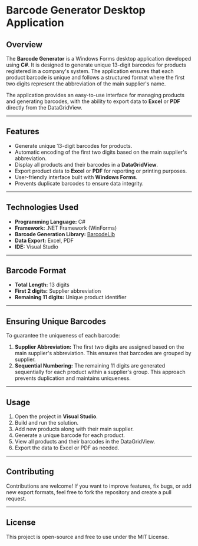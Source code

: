 # Barcode Generator Desktop Application

## Overview

The **Barcode Generator** is a Windows Forms desktop application developed using **C#**. It is designed to generate unique 13-digit barcodes for products registered in a company's system. The application ensures that each product barcode is unique and follows a structured format where the first two digits represent the abbreviation of the main supplier's name.

The application provides an easy-to-use interface for managing products and generating barcodes, with the ability to export data to **Excel** or **PDF** directly from the DataGridView.

---

## Features

- Generate unique 13-digit barcodes for products.
- Automatic encoding of the first two digits based on the main supplier's abbreviation.
- Display all products and their barcodes in a **DataGridView**.
- Export product data to **Excel** or **PDF** for reporting or printing purposes.
- User-friendly interface built with **Windows Forms**.
- Prevents duplicate barcodes to ensure data integrity.

---

## Technologies Used

- **Programming Language:** C#
- **Framework:** .NET Framework (WinForms)
- **Barcode Generation Library:** [BarcodeLib](https://www.nuget.org/packages/BarcodeLib.Barcode.Generator.WinForms.NET.Framework/7.4.1.1)
- **Data Export:** Excel, PDF
- **IDE:** Visual Studio

---

## Barcode Format

- **Total Length:** 13 digits
- **First 2 digits:** Supplier abbreviation
- **Remaining 11 digits:** Unique product identifier

---

## Ensuring Unique Barcodes

To guarantee the uniqueness of each barcode:

1. **Supplier Abbreviation:** The first two digits are assigned based on the main supplier's abbreviation. This ensures that barcodes are grouped by supplier.
2. **Sequential Numbering:** The remaining 11 digits are generated sequentially for each product within a supplier's group. This approach prevents duplication and maintains uniqueness.

---

## Usage

1. Open the project in **Visual Studio**.
2. Build and run the solution.
3. Add new products along with their main supplier.
4. Generate a unique barcode for each product.
5. View all products and their barcodes in the DataGridView.
6. Export the data to Excel or PDF as needed.

---

## Contributing

Contributions are welcome! If you want to improve features, fix bugs, or add new export formats, feel free to fork the repository and create a pull request.

---

## License

This project is open-source and free to use under the MIT License.
